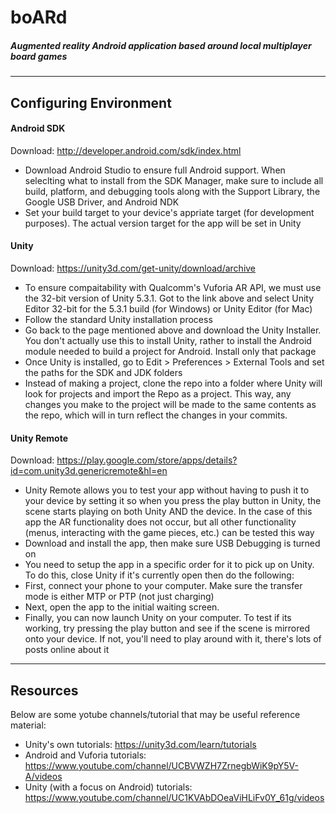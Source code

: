 # boARd
##### Augmented reality Android application based around local multiplayer board games

***
## Configuring Environment

#### Android SDK
Download: http://developer.android.com/sdk/index.html
* Download Android Studio to ensure full Android support. When seleclting what to install from the SDK Manager, make sure to include all build, platform, and debugging tools along with the Support Library, the Google USB Driver, and Android NDK
* Set your build target to your device's appriate target (for development purposes). The actual version target for the app will be set in Unity

#### Unity
Download: https://unity3d.com/get-unity/download/archive
* To ensure compaitability with Qualcomm's Vuforia AR API, we must use the 32-bit version of Unity 5.3.1. Got to the link above and select Unity Editor 32-bit for the 5.3.1 build (for Windows) or Unity Editor (for Mac)
* Follow the standard Unity installation process
* Go back to the page mentioned above and download the Unity Installer. You don't actually use this to install Unity, rather to install the Android module needed to build a project for Android. Install only that package
* Once Unity is installed, go to Edit > Preferences > External Tools and set the paths for the SDK and JDK folders
* Instead of making a project, clone the repo into a folder where Unity will look for projects and import the Repo as a project. This way, any changes you make to the project will be made to the same contents as the repo, which will in turn reflect the changes in your commits.

#### Unity Remote
Download: https://play.google.com/store/apps/details?id=com.unity3d.genericremote&hl=en
* Unity Remote allows you to test your app without having to push it to your device by setting it so when you press the play button in Unity, the scene starts playing on both Unity AND the device. In the case of this app the AR functionality does not occur, but all other functionality (menus, interacting with the game pieces, etc.) can be tested this way
* Download and install the app, then make sure USB Debugging is turned on
* You need to setup the app in a specific order for it to pick up on Unity. To do this, close Unity if it's currently open then do the following:
* First, connect your phone to your computer. Make sure the transfer mode is either MTP or PTP (not just charging)
* Next, open the app to the initial waiting screen.
* Finally, you can now launch Unity on your computer. To test if its working, try pressing the play button and see if the scene is mirrored onto your device. If not, you'll need to play around with it, there's lots of posts online about it

***
## Resources

Below are some yotube channels/tutorial that may be useful reference material:
* Unity's own tutorials: https://unity3d.com/learn/tutorials
* Android and Vuforia tutorials: https://www.youtube.com/channel/UCBVWZH7ZrnegbWiK9pY5V-A/videos
* Unity (with a focus on Android) tutorials: https://www.youtube.com/channel/UC1KVAbDOeaViHLiFv0Y_61g/videos